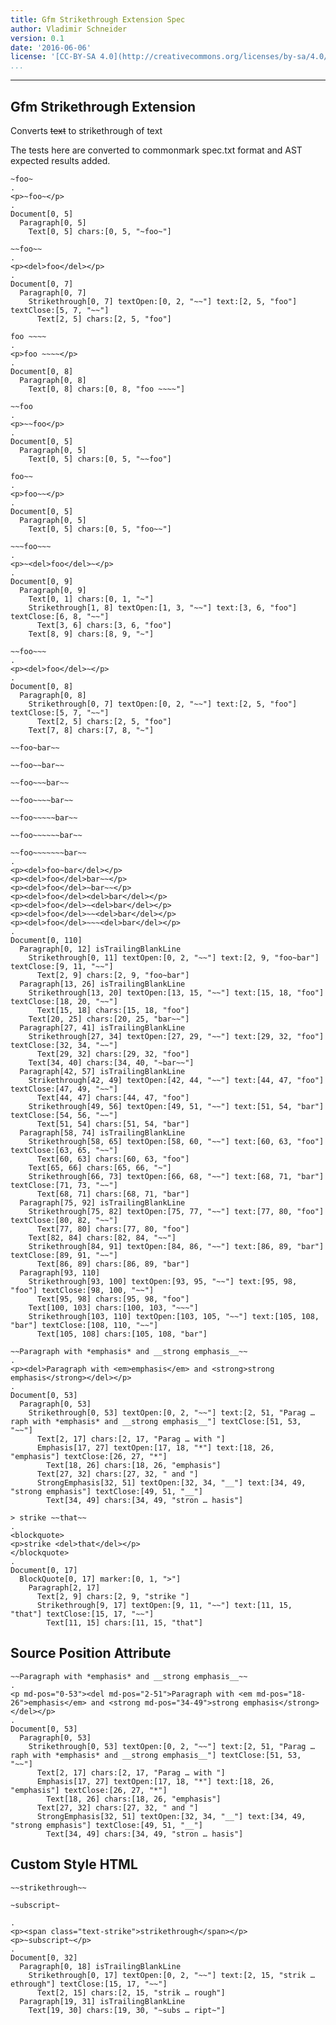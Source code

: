 ```yaml
---
title: Gfm Strikethrough Extension Spec
author: Vladimir Schneider
version: 0.1
date: '2016-06-06'
license: '[CC-BY-SA 4.0](http://creativecommons.org/licenses/by-sa/4.0/)'
...
```


---

## Gfm Strikethrough Extension

Converts ~~text~~ to strikethrough of text

The tests here are converted to commonmark spec.txt format and AST expected results added.

```````````````````````````````` example Gfm Strikethrough Extension: 1
~foo~
.
<p>~foo~</p>
.
Document[0, 5]
  Paragraph[0, 5]
    Text[0, 5] chars:[0, 5, "~foo~"]
````````````````````````````````


```````````````````````````````` example Gfm Strikethrough Extension: 2
~~foo~~
.
<p><del>foo</del></p>
.
Document[0, 7]
  Paragraph[0, 7]
    Strikethrough[0, 7] textOpen:[0, 2, "~~"] text:[2, 5, "foo"] textClose:[5, 7, "~~"]
      Text[2, 5] chars:[2, 5, "foo"]
````````````````````````````````


```````````````````````````````` example Gfm Strikethrough Extension: 3
foo ~~~~
.
<p>foo ~~~~</p>
.
Document[0, 8]
  Paragraph[0, 8]
    Text[0, 8] chars:[0, 8, "foo ~~~~"]
````````````````````````````````


```````````````````````````````` example Gfm Strikethrough Extension: 4
~~foo
.
<p>~~foo</p>
.
Document[0, 5]
  Paragraph[0, 5]
    Text[0, 5] chars:[0, 5, "~~foo"]
````````````````````````````````


```````````````````````````````` example Gfm Strikethrough Extension: 5
foo~~
.
<p>foo~~</p>
.
Document[0, 5]
  Paragraph[0, 5]
    Text[0, 5] chars:[0, 5, "foo~~"]
````````````````````````````````


```````````````````````````````` example Gfm Strikethrough Extension: 6
~~~foo~~~
.
<p>~<del>foo</del>~</p>
.
Document[0, 9]
  Paragraph[0, 9]
    Text[0, 1] chars:[0, 1, "~"]
    Strikethrough[1, 8] textOpen:[1, 3, "~~"] text:[3, 6, "foo"] textClose:[6, 8, "~~"]
      Text[3, 6] chars:[3, 6, "foo"]
    Text[8, 9] chars:[8, 9, "~"]
````````````````````````````````


```````````````````````````````` example Gfm Strikethrough Extension: 7
~~foo~~~
.
<p><del>foo</del>~</p>
.
Document[0, 8]
  Paragraph[0, 8]
    Strikethrough[0, 7] textOpen:[0, 2, "~~"] text:[2, 5, "foo"] textClose:[5, 7, "~~"]
      Text[2, 5] chars:[2, 5, "foo"]
    Text[7, 8] chars:[7, 8, "~"]
````````````````````````````````


```````````````````````````````` example Gfm Strikethrough Extension: 8
~~foo~bar~~

~~foo~~bar~~

~~foo~~~bar~~

~~foo~~~~bar~~

~~foo~~~~~bar~~

~~foo~~~~~~bar~~

~~foo~~~~~~~bar~~
.
<p><del>foo~bar</del></p>
<p><del>foo</del>bar~~</p>
<p><del>foo</del>~bar~~</p>
<p><del>foo</del><del>bar</del></p>
<p><del>foo</del>~<del>bar</del></p>
<p><del>foo</del>~~<del>bar</del></p>
<p><del>foo</del>~~~<del>bar</del></p>
.
Document[0, 110]
  Paragraph[0, 12] isTrailingBlankLine
    Strikethrough[0, 11] textOpen:[0, 2, "~~"] text:[2, 9, "foo~bar"] textClose:[9, 11, "~~"]
      Text[2, 9] chars:[2, 9, "foo~bar"]
  Paragraph[13, 26] isTrailingBlankLine
    Strikethrough[13, 20] textOpen:[13, 15, "~~"] text:[15, 18, "foo"] textClose:[18, 20, "~~"]
      Text[15, 18] chars:[15, 18, "foo"]
    Text[20, 25] chars:[20, 25, "bar~~"]
  Paragraph[27, 41] isTrailingBlankLine
    Strikethrough[27, 34] textOpen:[27, 29, "~~"] text:[29, 32, "foo"] textClose:[32, 34, "~~"]
      Text[29, 32] chars:[29, 32, "foo"]
    Text[34, 40] chars:[34, 40, "~bar~~"]
  Paragraph[42, 57] isTrailingBlankLine
    Strikethrough[42, 49] textOpen:[42, 44, "~~"] text:[44, 47, "foo"] textClose:[47, 49, "~~"]
      Text[44, 47] chars:[44, 47, "foo"]
    Strikethrough[49, 56] textOpen:[49, 51, "~~"] text:[51, 54, "bar"] textClose:[54, 56, "~~"]
      Text[51, 54] chars:[51, 54, "bar"]
  Paragraph[58, 74] isTrailingBlankLine
    Strikethrough[58, 65] textOpen:[58, 60, "~~"] text:[60, 63, "foo"] textClose:[63, 65, "~~"]
      Text[60, 63] chars:[60, 63, "foo"]
    Text[65, 66] chars:[65, 66, "~"]
    Strikethrough[66, 73] textOpen:[66, 68, "~~"] text:[68, 71, "bar"] textClose:[71, 73, "~~"]
      Text[68, 71] chars:[68, 71, "bar"]
  Paragraph[75, 92] isTrailingBlankLine
    Strikethrough[75, 82] textOpen:[75, 77, "~~"] text:[77, 80, "foo"] textClose:[80, 82, "~~"]
      Text[77, 80] chars:[77, 80, "foo"]
    Text[82, 84] chars:[82, 84, "~~"]
    Strikethrough[84, 91] textOpen:[84, 86, "~~"] text:[86, 89, "bar"] textClose:[89, 91, "~~"]
      Text[86, 89] chars:[86, 89, "bar"]
  Paragraph[93, 110]
    Strikethrough[93, 100] textOpen:[93, 95, "~~"] text:[95, 98, "foo"] textClose:[98, 100, "~~"]
      Text[95, 98] chars:[95, 98, "foo"]
    Text[100, 103] chars:[100, 103, "~~~"]
    Strikethrough[103, 110] textOpen:[103, 105, "~~"] text:[105, 108, "bar"] textClose:[108, 110, "~~"]
      Text[105, 108] chars:[105, 108, "bar"]
````````````````````````````````


```````````````````````````````` example Gfm Strikethrough Extension: 9
~~Paragraph with *emphasis* and __strong emphasis__~~
.
<p><del>Paragraph with <em>emphasis</em> and <strong>strong emphasis</strong></del></p>
.
Document[0, 53]
  Paragraph[0, 53]
    Strikethrough[0, 53] textOpen:[0, 2, "~~"] text:[2, 51, "Parag … raph with *emphasis* and __strong emphasis__"] textClose:[51, 53, "~~"]
      Text[2, 17] chars:[2, 17, "Parag … with "]
      Emphasis[17, 27] textOpen:[17, 18, "*"] text:[18, 26, "emphasis"] textClose:[26, 27, "*"]
        Text[18, 26] chars:[18, 26, "emphasis"]
      Text[27, 32] chars:[27, 32, " and "]
      StrongEmphasis[32, 51] textOpen:[32, 34, "__"] text:[34, 49, "strong emphasis"] textClose:[49, 51, "__"]
        Text[34, 49] chars:[34, 49, "stron … hasis"]
````````````````````````````````


```````````````````````````````` example Gfm Strikethrough Extension: 10
> strike ~~that~~
.
<blockquote>
<p>strike <del>that</del></p>
</blockquote>
.
Document[0, 17]
  BlockQuote[0, 17] marker:[0, 1, ">"]
    Paragraph[2, 17]
      Text[2, 9] chars:[2, 9, "strike "]
      Strikethrough[9, 17] textOpen:[9, 11, "~~"] text:[11, 15, "that"] textClose:[15, 17, "~~"]
        Text[11, 15] chars:[11, 15, "that"]
````````````````````````````````


## Source Position Attribute

```````````````````````````````` example(Source Position Attribute: 1) options(src-pos)
~~Paragraph with *emphasis* and __strong emphasis__~~
.
<p md-pos="0-53"><del md-pos="2-51">Paragraph with <em md-pos="18-26">emphasis</em> and <strong md-pos="34-49">strong emphasis</strong></del></p>
.
Document[0, 53]
  Paragraph[0, 53]
    Strikethrough[0, 53] textOpen:[0, 2, "~~"] text:[2, 51, "Parag … raph with *emphasis* and __strong emphasis__"] textClose:[51, 53, "~~"]
      Text[2, 17] chars:[2, 17, "Parag … with "]
      Emphasis[17, 27] textOpen:[17, 18, "*"] text:[18, 26, "emphasis"] textClose:[26, 27, "*"]
        Text[18, 26] chars:[18, 26, "emphasis"]
      Text[27, 32] chars:[27, 32, " and "]
      StrongEmphasis[32, 51] textOpen:[32, 34, "__"] text:[34, 49, "strong emphasis"] textClose:[49, 51, "__"]
        Text[34, 49] chars:[34, 49, "stron … hasis"]
````````````````````````````````


## Custom Style HTML

```````````````````````````````` example(Custom Style HTML: 1) options(style-strikethrough)
~~strikethrough~~

~subscript~

.
<p><span class="text-strike">strikethrough</span></p>
<p>~subscript~</p>
.
Document[0, 32]
  Paragraph[0, 18] isTrailingBlankLine
    Strikethrough[0, 17] textOpen:[0, 2, "~~"] text:[2, 15, "strik … ethrough"] textClose:[15, 17, "~~"]
      Text[2, 15] chars:[2, 15, "strik … rough"]
  Paragraph[19, 31] isTrailingBlankLine
    Text[19, 30] chars:[19, 30, "~subs … ript~"]
````````````````````````````````


